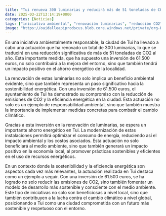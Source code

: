 ```yaml
---
title: "Tui renueva 300 luminarias y reducirá más de 51 toneladas de CO2 al año"
date: 2025-03-22T13:14:19+0000
categories: [Noticias]
tags: ["iniciativa ambiental", "renovación luminarias", "reducción CO2", "ahorro energético", "sostenibilidad energética", "eficiencia energética", "cambio climático."]
image: "https://oaidalleapiprodscus.blob.core.windows.net/private/org-HKmKxpuNw3Y88lm4EBrIPq0n/user-ZwiCXOggLL8ZNNKE2g7rXFmV/img-0eaLyiOxl3a9MFoSHvPWFZzK.png?st=2025-03-22T12%3A14%3A19Z&se=2025-03-22T14%3A14%3A19Z&sp=r&sv=2024-08-04&sr=b&rscd=inline&rsct=image/png&skoid=d505667d-d6c1-4a0a-bac7-5c84a87759f8&sktid=a48cca56-e6da-484e-a814-9c849652bcb3&skt=2025-03-21T19%3A53%3A15Z&ske=2025-03-22T19%3A53%3A15Z&sks=b&skv=2024-08-04&sig=BQIkCaMJ7wLzCWG2Rdex7rd/yxpJDwUIX0bUg7V589o%3D"
---
```


En una iniciativa ambientalmente responsable, la ciudad de Tui ha llevado a cabo una actuación que ha renovado un total de 300 luminarias, lo que se traducirá en una reducción significativa de más de 51 toneladas de CO2 al año. Esta importante medida, que ha supuesto una inversión de 61.500 euros, no solo contribuirá a la mejora del entorno, sino que también tendrá un impacto positivo en el ahorro energético de la localidad.

La renovación de estas luminarias no solo implica un beneficio ambiental evidente, sino que también representa un paso significativo hacia la sostenibilidad energética. Con una inversión de 61.500 euros, el ayuntamiento de Tui ha demostrado su compromiso con la reducción de emisiones de CO2 y la eficiencia energética en la ciudad. Esta actuación no solo es un ejemplo de responsabilidad ambiental, sino que también muestra la importancia de implementar medidas concretas para combatir el cambio climático.

Gracias a esta inversión en la renovación de luminarias, se espera un importante ahorro energético en Tui. La modernización de estas instalaciones permitirá optimizar el consumo de energía, reduciendo así el impacto ambiental y los costos asociados. Esta actuación no solo beneficiará al medio ambiente, sino que también generará un impacto positivo en la economía local, al promover prácticas sostenibles y eficientes en el uso de recursos energéticos.

En un contexto donde la sostenibilidad y la eficiencia energética son aspectos cada vez más relevantes, la actuación realizada en Tui destaca como un ejemplo a seguir. Con una inversión de 61.500 euros, se ha logrado no solo reducir las emisiones de CO2, sino también fomentar un modelo de desarrollo más sostenible y consciente con el medio ambiente. Este tipo de iniciativas no solo son beneficiosas a nivel local, sino que también contribuyen a la lucha contra el cambio climático a nivel global, posicionando a Tui como una ciudad comprometida con un futuro más sostenible y respetuoso con el entorno.
    